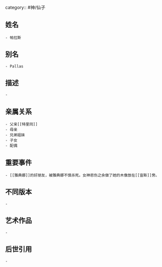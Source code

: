 category:: #神/仙子
## 姓名
	- 帕拉斯
## 别名
	- Pallas
## 描述
	-
## 亲属关系
	- 父亲[[特里同]]
	- 母亲
	- 兄弟姐妹
	- 子女
	- 配偶
## 重要事件
	- [[雅典娜]]的好朋友，被雅典娜不慎杀死。女神悲伤之余做了她的木像放在[[宙斯]]旁。
## 不同版本
	-
## 艺术作品
	-
## 后世引用
	-
